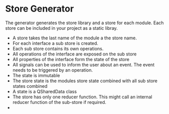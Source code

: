 # Store Generator

The generator generates the store library and a store for each module.
Each store can be included in your project as a static libray.

- A store takes the last name of the module a the store name.
- For each interface a sub store is created.
- Each sub store contains its own operations.
- All operations of the interface are exposed on the sub store
- All properties of the interface form the state of the store
- All signals can be used to inform the user about an event. The event needs to be triggered by an operation.
- The state is immutable
- The store state is the modules store state combined with all sub store states combined
- A state is a QSharedData class
- The store has only one reducer function. This might call an internal reducer function of the sub-store if required.
-
